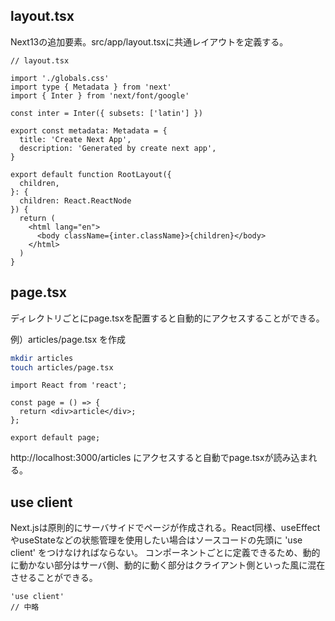 ## layout.tsx

Next13の追加要素。src/app/layout.tsxに共通レイアウトを定義する。

```tsx
// layout.tsx

import './globals.css'
import type { Metadata } from 'next'
import { Inter } from 'next/font/google'

const inter = Inter({ subsets: ['latin'] })

export const metadata: Metadata = {
  title: 'Create Next App',
  description: 'Generated by create next app',
}

export default function RootLayout({
  children,
}: {
  children: React.ReactNode
}) {
  return (
    <html lang="en">
      <body className={inter.className}>{children}</body>
    </html>
  )
}
```

## page.tsx 

ディレクトリごとにpage.tsxを配置すると自動的にアクセスすることができる。

例）articles/page.tsx を作成

```sh
mkdir articles 
touch articles/page.tsx
```

```tsx
import React from 'react';

const page = () => {
  return <div>article</div>;
};

export default page;
```

http://localhost:3000/articles にアクセスすると自動でpage.tsxが読み込まれる。

## use client

Next.jsは原則的にサーバサイドでページが作成される。React同様、useEffectやuseStateなどの状態管理を使用したい場合はソースコードの先頭に 'use client' をつけなければならない。
コンポーネントごとに定義できるため、動的に動かない部分はサーバ側、動的に動く部分はクライアント側といった風に混在させることができる。

```tsx
'use client'
// 中略
```

